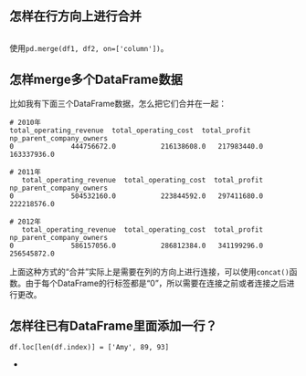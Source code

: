 ## 怎样在行方向上进行合并

```

```

使用`pd.merge(df1, df2, on=['column'])`。


## 怎样merge多个DataFrame数据

比如我有下面三个DataFrame数据，怎么把它们合并在一起：

```
# 2010年
total_operating_revenue  total_operating_cost  total_profit  np_parent_company_owners
0              444756672.0           216138608.0   217983440.0               163337936.0

# 2011年
   total_operating_revenue  total_operating_cost  total_profit  np_parent_company_owners
0              504532160.0           223844592.0   297411680.0               222218576.0

# 2012年
   total_operating_revenue  total_operating_cost  total_profit  np_parent_company_owners
0              586157056.0           286812384.0   341199296.0               256545872.0
```

上面这种方式的“合并”实际上是需要在列的方向上进行连接，可以使用`concat()`函数。由于每个DataFrame的行标签都是“0”，所以需要在连接之前或者连接之后进行更改。

## 怎样往已有DataFrame里面添加一行？

```
df.loc[len(df.index)] = ['Amy', 89, 93] 
```

- [](https://www.geeksforgeeks.org/how-to-add-one-row-in-an-existing-pandas-dataframe/)